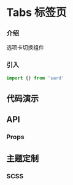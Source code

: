 # Tabs 标签页

### 介绍

选项卡切换组件

### 引入

```js
import {} from 'sard'
```

## 代码演示

## API

### Props

## 主题定制

### SCSS

```scss

```
